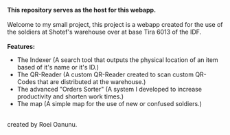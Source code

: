 **This repository serves as the host for this webapp.**
<br></br>
Welcome to my small project, this project is a webapp created for the use of the soldiers at Shotef's warehouse over at base Tira 6013 of the IDF.
<br></br>
**Features:**
* The Indexer (A search tool that outputs the physical location of an item based of it's name or it's ID.)
* The QR-Reader (A custom QR-Reader created to scan custom QR-Codes that are distributed at the warehouse.)
* The advanced "Orders Sorter" (A system I developed to increase productivity and shorten work times.)
* The map (A simple map for the use of new or confused soldiers.)
<br>
created by Roei Oanunu.
